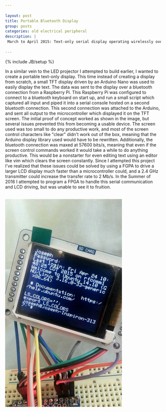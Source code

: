 ```yaml
---

layout: post
title: Portable Bluetooth Display
group: posts
categories: old electrical peripheral
description: |
 March to April 2015: Text-only serial display operating wirelessly over bluetooth

---
```

{% include JB/setup %}

In a similar vein to the LED projector I attempted to build earlier, I wanted to 
create a portable text-only display. This time instead of creating a display from 
scratch, a small TFT display driven by an Arduino Nano was used to easily display 
the text. The data was sent to the display over a bluetooth connection from a 
Raspberry Pi. This Raspberry Pi was configured to connect to a bluetooth keyboard on 
start up, and run a small script which captured all input and piped it into a serial 
console hosted on a second bluetooth connection. This second connection was attached 
to the Arduino, and sent all output to the microcontroller which displayed it on the 
TFT screen. The initial proof of concept worked as shown in the image, but several 
issues prevented this from becoming a usable device. The screen used was too small to 
do any productive work, and most of the screen control characters like "clear" didn't 
work out of the box, meaning that the Arduino display library used would have to be 
rewritten. Additionally, the bluetooth connection was maxed at 57600 bits/s, 
meaning that even if the screen control commands worked it would take a while to do 
anything productive. This would be a nonstarter for even editing text using an editor 
like vim which clears the screen constantly. Since I attempted this project I've 
realized that these issues could be solved by using a FGPA to drive a larger LCD 
display much faster than a microcontroller could, and a 2.4 GHz transmitter could 
increase the transfer rate to 2 Mb/s. In the Summer of 2016 I attempted to program a 
FPGA to handle this serial communication and LCD driving, but was unable to see it to 
fruition.

<br>
<img class="img-responsive center-block" style="max-width: 75%;"
src="/assets/img/Bluetooth_display.jpg">
<br>

